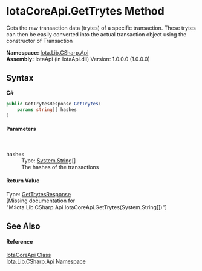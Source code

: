 # IotaCoreApi.GetTrytes Method 
 

Gets the raw transaction data (trytes) of a specific transaction. These trytes can then be easily converted into the actual transaction object using the constructor of Transaction

**Namespace:**&nbsp;<a href="N_Iota_Lib_CSharp_Api">Iota.Lib.CSharp.Api</a><br />**Assembly:**&nbsp;IotaApi (in IotaApi.dll) Version: 1.0.0.0 (1.0.0.0)

## Syntax

**C#**<br />
``` C#
public GetTrytesResponse GetTrytes(
	params string[] hashes
)
```


#### Parameters
&nbsp;<dl><dt>hashes</dt><dd>Type: <a href="http://msdn2.microsoft.com/en-us/library/s1wwdcbf" target="_blank">System.String</a>[]<br />The hashes of the transactions</dd></dl>

#### Return Value
Type: <a href="T_Iota_Lib_CSharp_Api_Core_GetTrytesResponse">GetTrytesResponse</a><br />\[Missing <returns> documentation for "M:Iota.Lib.CSharp.Api.IotaCoreApi.GetTrytes(System.String[])"\]

## See Also


#### Reference
<a href="T_Iota_Lib_CSharp_Api_IotaCoreApi">IotaCoreApi Class</a><br /><a href="N_Iota_Lib_CSharp_Api">Iota.Lib.CSharp.Api Namespace</a><br />